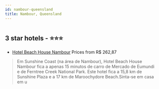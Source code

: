 ```yaml
---
id: nambour-queensland
title: Nambour, Queensland
---
```


<center><img src="https://i.travelapi.com/hotels/16000000/15750000/15744000/15743929/94fa51e8_z.jpg" alt="" /></center>


##  3 star hotels - ⭐️⭐️⭐️

-    [Hotel Beach House Nambour](https://www.hurb.com/br/aud/https://www.hurb.com/br/hotels/nambour/hotel-beach-house-nambour-HT-ZI1I?cmp=18055) Prices from R$ 262,87
   > Em Sunshine Coast (na área de Nambour), Hotel Beach House Nambour fica a apenas 15 minutos de carro de Mercado de Eumundi e de Ferntree Creek National Park.  Este hotel fica a 15,8 km de Sunshine Plaza e a 17 km de Maroochydore Beach.Sinta-se em casa em u
